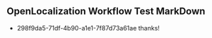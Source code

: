 ## OpenLocalization Workflow Test MarkDown
* 298f9da5-71df-4b90-a1e1-7f87d73a61ae thanks!

<!--HONumber=Jul16_HO4-->


